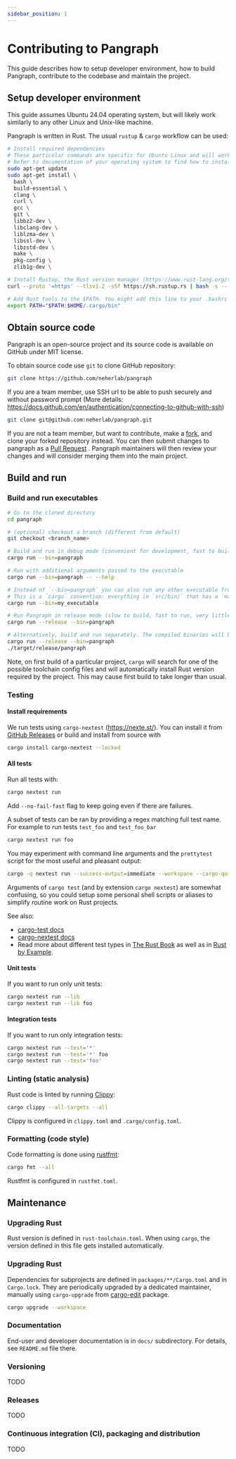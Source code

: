 ```yaml
---
sidebar_position: 1
---
```


# Contributing to Pangraph

This guide describes how to setup developer environment, how to build Pangraph, contribute to the codebase and maintain
the project.


## Setup developer environment

This guide assumes Ubuntu 24.04 operating system, but will likely work similarly to any other Linux and Unix-like
machine.

Pangraph is written in Rust. The usual `rustup` & `cargo` workflow can be used:

```bash
# Install required dependencies
# These particular commands are specific for Ubuntu Linux and will work on some other Debian-based Linux distros.
# Refer to documentation of your operating system to find how to install these dependencies.
sudo apt-get update
sudo apt-get install \
  bash \
  build-essential \
  clang \
  curl \
  gcc \
  git \
  libbz2-dev \
  libclang-dev \
  liblzma-dev \
  libssl-dev \
  libzstd-dev \
  make \
  pkg-config \
  zlib1g-dev \

# Install Rustup, the Rust version manager (https://www.rust-lang.org/tools/install)
curl --proto '=https' --tlsv1.2 -sSf https://sh.rustup.rs | bash -s -- -y

# Add Rust tools to the $PATH. You might add this line to your .bashrc or .zshrc so that the $PATH is adjusted automatically when a new terminal session is opened.
export PATH="$PATH:$HOME/.cargo/bin"

````

## Obtain source code

Pangraph is an open-source project and its source code is available on GitHub under MIT license.

To obtain source code use `git` to clone GitHub repository:

```bash
git clone https://github.com/neherlab/pangraph
```

If you are a team member, use SSH url to be able to push securely and without password prompt
(More details: https://docs.github.com/en/authentication/connecting-to-github-with-ssh)

```bash
git clone git@github.com:neherlab/pangraph.git
```

If you are not a team member, but want to contribute, make a
[fork](https://docs.github.com/en/get-started/quickstart/fork-a-repo), and clone your forked repository instead. You can
then submit changes to pangraph as
a [Pull Request](https://docs.github.com/en/pull-requests/collaborating-with-pull-requests/proposing-changes-to-your-work-with-pull-requests/creating-a-pull-request)
. Pangraph maintainers will then review your changes and will consider merging them into the main project.

## Build and run

### Build and run executables

```bash
# Go to the cloned directory
cd pangraph

# (optional) checkout a branch (different from default)
git checkout <branch_name>

# Build and run in debug mode (convenient for development, fast to build, slow to run, has more information in stack traces and when running under a debugger)
cargo run --bin=pangraph

# Run with additional arguments passed to the executable
cargo run --bin=pangraph -- --help

# Instead of `--bin=pangraph` you can also run any other executable from `packages/pangraph/src/bin/`. Just substitute its filename.
# This is a `cargo` convention: everything in `src/bin/` that has a `main()` function in it becomes an executable. This way you can add more executables.
cargo run --bin=my_executable

# Run Pangraph in release mode (slow to build, fast to run, very little information in stack traces and during debugging)
cargo run --release --bin=pangraph

# Alternatively, build and run separately. The compiled binaries will be in `target/` directory by default.
cargo run --release --bin=pangraph
./target/release/pangraph

```

Note, on first build of a particular project, `cargo` will search for one of the possible toolchain config files and
will automatically install Rust version required by the project. This may cause first build to take longer than usual.

### Testing


#### Install requirements

We run tests using `cargo-nextest` (https://nexte.st/). You can install it from [GitHub Releases](https://github.com/nextest-rs/nextest/releases) or build and install from source with

```bash
cargo install cargo-nextest --locked
```

#### All tests

Run all tests with:

```bash
cargo nextest run
```

Add `--no-fail-fast` flag to keep going even if there are failures.

A subset of tests can be ran by providing a regex matching full test name. For example to run tests `test_foo` and `test_foo_bar`

```bash
cargo nextest run foo
```

You may experiment with command line arguments and the `prettytest` script for the most useful and pleasant output:

```bash
cargo -q nextest run --success-output=immediate --workspace --cargo-quiet --no-fail-fast --hide-progress-bar --color=always | "./dev/prettytest"
```

Arguments of `cargo test` (and by extension `cargo nextest`) are somewhat confusing, so you could setup some personal shell scripts or aliases to simplify routine work on Rust projects.

See also: 
 
 - [cargo-test docs](https://doc.rust-lang.org/cargo/commands/cargo-test.html)
 - [cargo-nextest docs](https://nexte.st/)
 - Read more about different test types in [The Rust Book](https://doc.rust-lang.org/book/Rch11-03-test-organization.html) as well as in [Rust by Example](https://doc.rust-lang.org/rust-by-example/testing.html).

#### Unit tests

If you want to run only unit tests:

```bash
cargo nextest run --lib
cargo nextest run --lib foo
```

#### Integration tests

If you want to run only integration tests:

```bash
cargo nextest run --test='*'
cargo nextest run --test='*' foo
cargo nextest run --test='foo'
```


### Linting (static analysis)

Rust code is linted by running [Clippy](https://github.com/rust-lang/rust-clippy):

```bash
cargo clippy --all-targets --all
```

Clippy is configured in `clippy.toml` and `.cargo/config.toml`.

### Formatting (code style)

Code formatting is done using [rustfmt](https://rust-lang.github.io/rustfmt):

```bash
cargo fmt --all
```

Rustfmt is configured in `rustfmt.toml`.

## Maintenance

### Upgrading Rust

Rust version is defined in `rust-toolchain.toml`. When using `cargo`, the version defined in this file gets installed
automatically.

### Upgrading Rust

Dependencies for subprojects are defined in  `packages/**/Cargo.toml` and in `Cargo.lock`. They are periodically
upgraded by a dedicated maintainer, manually using `cargo-upgrade`
from [cargo-edit](https://github.com/killercup/cargo-edit) package.

```bash
cargo upgrade --workspace
```

### Documentation

End-user and developer documentation is in `docs/` subdirectory. For details, see `README.md` file there.


### Versioning

TODO

### Releases

TODO

### Continuous integration (CI), packaging and distribution

TODO
